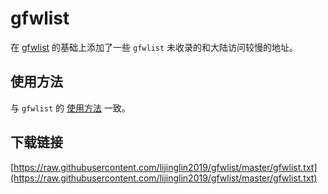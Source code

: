 # gfwlist

在 [gfwlist](https://github.com/gfwlist/gfwlist) 的基础上添加了一些 `gfwlist` 未收录的和大陆访问较慢的地址。

## 使用方法

与 `gfwlist` 的 [使用方法](https://github.com/gfwlist/gfwlist/wiki) 一致。

## 下载链接

[https://raw.githubusercontent.com/lijinglin2019/gfwlist/master/gfwlist.txt](https://raw.githubusercontent.com/lijinglin2019/gfwlist/master/gfwlist.txt)
